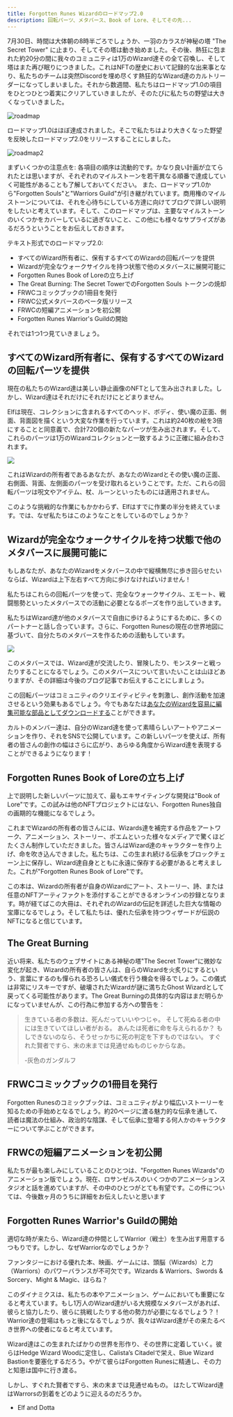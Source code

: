 ```yaml
---
title: Forgotten Runes Wizardのロードマップ2.0
description: 回転パーツ、メタバース、Book of Lore、そしてその先...
---
```


7月30日、時間は大体朝の8時半ごろでしょうか、一羽のカラスが神秘の塔 "The Secret Tower" に止まり、そしてその塔は動き始めました。その後、熱狂に包まれた約20分の間に我々のコミュニティは1万のWizard達その全て召喚し、そして塔はまた再び眠りにつきました。これはNFTの歴史において記録的な出来事となり、私たちのチームは突然Discordを埋め尽くす熱狂的なWizard達のカルトリーダーになってしまいました。それから数週間、私たちはロードマップ1.0の項目をひとつひとつ着実にクリアしていきましたが、そのたびに私たちの野望は大きくなっていきました。

![roadmap](https://user-images.githubusercontent.com/70826742/130158226-57424412-0088-4270-9482-f517a858dd9a.png)

ロードマップ1.0はほぼ達成されました。そこで私たちはより大きくなった野望を反映したロードマップ2.0をリリースすることにしました。

![roadmap2](https://user-images.githubusercontent.com/70826742/130158243-ad5c15ba-81ac-4d3b-a473-f1b83bc7aec4.png)

まずいくつかの注意点を:
各項目の順序は流動的です。かなり良い計画が立てられたとは思いますが、それぞれのマイルストーンを若干異なる順番で達成していく可能性があることも了解しておいてください。
また、ロードマップ1.0から"Forgotten Souls"と"Warriors Guild"が引き継がれています。商用権のマイルストーンについては、それを心待ちにしている方達に向けてブログで詳しい説明をしたいと考えています。そして、このロードマップは、主要なマイルストーンのいくつかをカバーしているに過ぎないこと、この他にも様々なサプライズがあるだろうということをお伝えしておきます。

テキスト形式でのロードマップ2.0:

- すべてのWizard所有者に、保有するすべてのWizardの回転パーツを提供
- Wizardが完全なウォークサイクルを持つ状態で他のメタバースに展開可能に
- Forgotten Runes Book of Loreの立ち上げ
- The Great Burning: The Secret TowerでのForgotten Souls トークンの焼却
- FRWCコミックブックの1冊目を発行
- FRWC公式メタバースのベータ版リリース
- FRWCの短編アニメーションを初公開
- Forgotten Runes Warrior's Guildの開始
 
それでは1つ1つ見ていきましょう。

## すべてのWizard所有者に、保有するすべてのWizardの回転パーツを提供

現在の私たちのWizard達は美しい静止画像のNFTとして生み出されました。しかし、Wizard達はそれだけにそれだけにとどまりません。
 
Elfは現在、コレクションに含まれるすべてのヘッド、ボディ、使い魔の正面、側面、背面図を描くという大変な作業を行っています。これは約240枚の絵を3倍にすることと同意義で、合計720個の新たなパーツが生み出されます。そして、これらのパーツは1万のWizardコレクションと一致するように正確に組み合わされます。

![](https://i.imgur.com/yDy4XJz.gif)

これはWizardの所有者であるあなたが、あなたのWizardとその使い魔の正面、右側面、背面、左側面のパーツを受け取れるということです。ただ、これらの回転パーツは呪文やアイテム、杖、ルーンといったものには適用されません。

このような挑戦的な作業にもかかわらず、Elfはすでに作業の半分を終えています。では、なぜ私たちはこのようなことをしているのでしょうか？

## Wizardが完全なウォークサイクルを持つ状態で他のメタバースに展開可能に

もしあなたが、あなたのWizardをメタバースの中で縦横無尽に歩き回らせたいならば、Wizardは上下左右すべて方向に歩けなければいけません！

私たちはこれらの回転パーツを使って、完全なウォークサイクル、エモート、戦闘態勢といったメタバースでの活動に必要となるポーズを作り出していきます。

私たちはWizard達が他のメタバースで自由に歩けるようにするために、多くのパートナーと話し合っています。さらに、Forgotten Runesの現在の世界地図に基づいて、自分たちのメタバースを作るための活動もしています。

![](https://i.imgur.com/ku9ZiuW.png)

このメタバースでは、Wizard達が交流したり、冒険したり、モンスターと戦ったりすることになるでしょう。このメタバースについて言いたいことは山ほどありますが、その詳細は今後のブログ記事でお伝えすることにしましょう。

この回転パーツはコミュニティのクリエイティビティを刺激し、創作活動を加速させるという効果もあるでしょう。今でもあなたは[あなたのWizardを容易に編集可能な部品としてダウンロードする](/posts/how-to-use-aseprite-for-wizards)ことができます。

カルトのメンバー達は、自分のWizard達を使って素晴らしいアートやアニメーションを作り、それをSNSで公開しています。この新しいパーツを使えば、所有者の皆さんの創作の幅はさらに広がり、あらゆる角度からWizard達を表現することができるようになります！

## Forgotten Runes Book of Loreの立ち上げ

上で説明した新しいパーツに加えて、最もエキサイティングな開発は"Book of Lore"です。この試みは他のNFTプロジェクトにはない、Forgotten Runes独自の画期的な機能になるでしょう。

これまでWizardの所有者の皆さんには、Wizards達を補完する作品をアートワーク、アニメーション、ストーリー、ポエムといった様々なメディアで驚くほどたくさん制作していただきました。皆さんはWizard達のキャラクターを作り上げ、命を吹き込んできました。私たちは、この生まれ続ける伝承をブロックチェーン上に保存し、Wizard達自身とともに永遠に保存する必要があると考えました。これが"Forgotten Runes Book of Lore"です。

この本は、Wizardの所有者が自身のWizardにアート、ストーリー、詩、または任意のNFTアーティファクトを添付することができるオンラインの抄録となります。時が経てばこの大冊は、それぞれのWizardの伝記を詳述した巨大な情報の宝庫になるでしょう。そして私たちは、優れた伝承を持つウィザードが伝説のNFTになると信じています。

## The Great Burning

近い将来、私たちのウェブサイトにある神秘の塔"The Secret Tower"に微妙な変化が起き、Wizardの所有者の皆さんは、自らのWizardを火炙りにするという、言葉にするのも憚られる恐ろしい儀式を行う機会を得るでしょう。この儀式は非常にリスキーですが、破壊されたWizardが謎に満ちたGhost Wizardとして戻ってくる可能性があります。The Great Burningの具体的な内容はまだ明らかになっていませんが、この行為に参加する方への警告を：
> 生きている者の多数は、死んだっていいやつじゃ。
> そして死ぬる者の中には生きていてほしい者がおる。
> あんたは死者に命を与えられるか？
> もしできないのなら、そうせっかちに死の判定を下すものではない。
> すぐれた賢者ですら、末の末までは見通せぬものじゃからなあ。
>
>-灰色のガンダルフ

## FRWCコミックブックの1冊目を発行

Forgotten Runesのコミックブックは、コミュニティがより幅広いストーリーを知るための手始めとなるでしょう。約20ページに渡る魅力的な伝承を通して、読者は魔法の仕組み、政治的な陰謀、そして伝承に登場する何人かのキャラクターについて学ぶことができます。

## FRWCの短編アニメーションを初公開

私たちが最も楽しみにしていることのひとつは、"Forgotten Runes Wizards"のアニメーション版でしょう。現在、ロサンゼルスのいくつかのアニメーションスタジオと話を進めていますが、その中のひとつがとても有望です。この件については、今後数ヶ月のうちに詳細をお伝えしたいと思います

## Forgotten Runes Warrior's Guildの開始

適切な時が来たら、Wizard達の仲間としてWarrior（戦士）を生み出す用意するつもりです。しかし、なぜWarriorなのでしょうか？

ファンタジーにおける優れた本、映画、ゲームには、頭脳（Wizards）と力（Warriors）のパワーバランスが不可欠です。Wizards & Warriors、Swords & Sorcery、Might & Magic、ほらね？

このダイナミクスは、私たちの本やアニメーション、ゲームにおいても重要になると考えています。もし1万人のWizard達がいる大規模なメタバースがあれば、彼らと協力したり、彼らに挑戦したりする他の勢力が必要になるでしょう？！
Warrior達の登場はもっと後になるでしょうが、我々はWizard達がその来たるべき世界への使者になると考えています。

Wizard達はこの生まれたばかりの世界を形作り、その世界に定着していく。彼らはHedge Wizard Woodに定住し、Calista’s Citadelで栄え、Blue Wizard Bastionを要塞化するだろう。やがて彼らはForgotten Runesに精通し、その力と知恵は国中に行き渡る。

しかし、すぐれた賢者ですら、末の末までは見通せぬもの。
はたしてWizard達はWarrorsの到着をどのように迎えるのだろうか。

- Elf and Dotta
